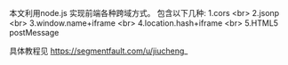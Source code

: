 本文利用node.js 实现前端各种跨域方式。
包含以下几种:
1.cors \<br>
2.jsonp \<br>
3.window.name+iframe \<br> 
4.location.hash+iframe \<br>
5.HTML5 postMessage

具体教程见 https://segmentfault.com/u/jiucheng_